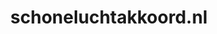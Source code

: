 ---
layout: post
title:  "schoneluchtakkoord.nl"
internal_url:  "/data/schoneluchtakkoord.nl.html"
categories: dutchgov
---